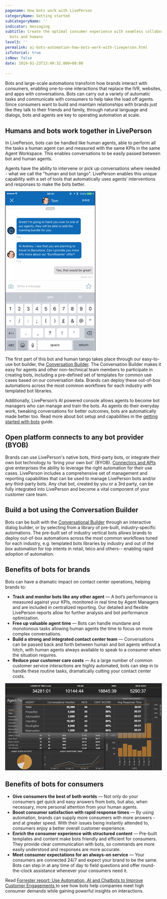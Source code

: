 ```yaml
---
pagename: How bots work with LivePerson
categoryName: Getting started
subCategoryName: ''
indicator: messaging
subtitle: Create the optimal consumer experience with seamless collaboration between
  bots and humans
level3: ''
permalink: ai-bots-automation-how-bots-work-with-liveperson.html
isTutorial: true
isNew: false
date: 2019-01-23T13:49:32.000+00:00

---
```


Bots and large-scale automations transform how brands interact with consumers, enabling one-to-one interactions that replace the IVR, websites, and apps with conversations. Bots can carry out a variety of automatic tasks and communicate with consumers to help take the load off agents. Since consumers want to build and maintain relationships with brands just like they talk to their friends and family, through natural language and dialogs, bots and agents are key to operating automation at scale.

## Humans and bots work together in LivePerson

In LivePerson, bots can be handled like human agents, able to perform all the tasks a human agent can and measured with the same KPIs in the same Agent Workspace. This enables conversations to be easily passed between bot and human agents.

Agents have the ability to intervene or pick up conversations where needed - what we call the "human and bot tango". LivePerson enables this unique capability with a set of tools that automatically uses agents’ interventions and responses to make the bots better.

![](/img/how-bots-work-tango-1.png)

The first part of this bot and human tango takes place through our easy-to-use bot builder, the [Conversation Builder](ai-bots-automation-conversation-builder-conversation-builder-overview.html). The Conversation Builder makes it easy for agents and other non-technical team members to participate in creating bots, including a pre-defined set of templates for common use cases based on our conversation data. Brands can deploy these out-of-box automations across the most common workflows for each industry with templated bot libraries.

Additionally, LivePerson’s AI powered console allows agents to become bot managers who can manage and train the bots. As agents do their everyday work, tweaking conversations for better outcomes, bots are automatically made better too. Read more about bot setup and capabilities in the [getting started with bots](getting-started-getting-started-with-bots.html) guide.

## Open platform connects to any bot provider (BYOB)

Brands can use LivePerson's native bots, third-party bots, or integrate their own bot technology to 'bring your own bot' (BYOB). [Connectors and APIs](getting-started-getting-started-with-bots.html#step-2-implement-automation-and-build-a-bot) give enterprises the ability to leverage the right automation for their use cases. LivePerson includes a comprehensive set of management and reporting capabilities that can be used to manage LivePerson bots and/or any third-party bots. Any chat bot, created by you or a 3rd party, can be fully integrated into LivePerson and become a vital component of your customer care team.

## Build a bot using the Conversation Builder

Bots can be built with the [Conversational Builder](ai-bots-automation-conversation-builder-conversation-builder-overview.html) through an interactive dialog builder, or by selecting from a library of pre-built, industry-specific automations. The pre-built set of industry vertical bots allows brands to deploy out-of-box automations across the most common workflows tuned for each industry, e.g. templated bots libraries by industry and out of the box automation for top intents in retail, telco and others-- enabling rapid adoption of automation.

## Benefits of bots for brands

Bots can have a dramatic impact on contact center operations, helping brands to:

* **Track and monitor bots like any other agent** — A bot’s performance is measured against your KPIs, monitored in real time by Agent Managers and are included in centralized reporting. Our detailed and flexible LivePerson reports allow for further analysis and bot performance optimization.
* **Free up valuable agent time** — Bots can handle mundane and monotonous tasks allowing human agents the time to focus on more complex conversations.
* **Build a strong and integrated contact center team** — Conversations can be passed back and forth between human and bot agents without a hitch, with human agents always available to speak to a consumer when the situation requires.
* **Reduce your customer care costs** — As a large number of common customer service interactions are highly automated, bots can step in to handle these routine tasks, dramatically cutting your contact center costs.

![](/img/how-bots-work-2.png)

## Benefits of bots for consumers

* **Give consumers the best of both worlds** — Not only do your consumers get quick and easy answers from bots, but also, when necessary, more personal attention from your human agents.
* **Boost consumer satisfaction with rapid response times** — By using automation, brands can supply more consumers with more answers - and at greater speed. With their issues being instantly attended to, consumers enjoy a better overall customer experience.
* **Enrich the consumer experience with structured content** — Pre-built templates and content make bots friendly and efficient for consumers. They provide clear communication with bots, so commands are more easily understood and responses are more accurate.
* **Meet consumer expectations for an always-on service** — Your consumers are connected 24/7 and expect your brand to be the same. Bots can step in at any time of day to field questions and offer round-the-clock assistance whenever your consumers need it.

Read [Forrester report: Use Automation, AI and Chatbots to Improve Customer Engagements ](https://liveperson.docsend.com/view/i7c2a2m)to see how bots help companies meet high consumer demands while gaining powerful insights on interactions. 

